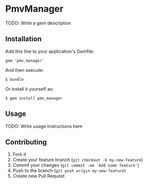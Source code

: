 # PmvManager

TODO: Write a gem description

## Installation

Add this line to your application's Gemfile:

    gem 'pmv_manager'

And then execute:

    $ bundle

Or install it yourself as:

    $ gem install pmv_manager

## Usage

TODO: Write usage instructions here

## Contributing

1. Fork it
2. Create your feature branch (`git checkout -b my-new-feature`)
3. Commit your changes (`git commit -am 'Add some feature'`)
4. Push to the branch (`git push origin my-new-feature`)
5. Create new Pull Request
